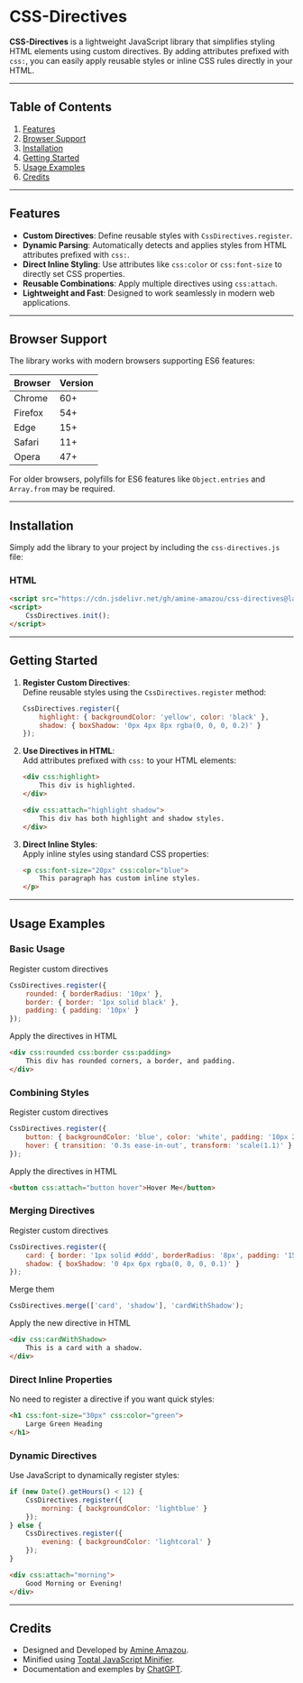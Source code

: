 # CSS-Directives  

**CSS-Directives** is a lightweight JavaScript library that simplifies styling HTML elements using custom directives. By adding attributes prefixed with `css:`, you can easily apply reusable styles or inline CSS rules directly in your HTML.  

---

## **Table of Contents**
1. [Features](#features)  
2. [Browser Support](#browser-support) 
3. [Installation](#installation)  
4. [Getting Started](#getting-started)  
5. [Usage Examples](#usage-examples)  
6. [Credits](#credits)  

---

## **Features**
- **Custom Directives**: Define reusable styles with `CssDirectives.register`.  
- **Dynamic Parsing**: Automatically detects and applies styles from HTML attributes prefixed with `css:`.  
- **Direct Inline Styling**: Use attributes like `css:color` or `css:font-size` to directly set CSS properties.  
- **Reusable Combinations**: Apply multiple directives using `css:attach`.  
- **Lightweight and Fast**: Designed to work seamlessly in modern web applications.  

---

## **Browser Support**

The library works with modern browsers supporting ES6 features:  

| Browser         | Version      |
|------------------|--------------|
| Chrome          | 60+          |
| Firefox         | 54+          |
| Edge            | 15+          |
| Safari          | 11+          |
| Opera           | 47+          |

For older browsers, polyfills for ES6 features like `Object.entries` and `Array.from` may be required.

---

## **Installation**
Simply add the library to your project by including the `css-directives.js` file:  

### **HTML**
```html
<script src="https://cdn.jsdelivr.net/gh/amine-amazou/css-directives@latest/dist/css-directives.js"></script>
<script>
    CssDirectives.init();
</script>
```

---

## **Getting Started**
1. **Register Custom Directives**:  
   Define reusable styles using the `CssDirectives.register` method:  

   ```javascript
   CssDirectives.register({
       highlight: { backgroundColor: 'yellow', color: 'black' },
       shadow: { boxShadow: '0px 4px 8px rgba(0, 0, 0, 0.2)' }
   });
   ```

2. **Use Directives in HTML**:  
   Add attributes prefixed with `css:` to your HTML elements:  

   ```html
   <div css:highlight>
       This div is highlighted.
   </div>

   <div css:attach="highlight shadow">
       This div has both highlight and shadow styles.
   </div>
   ```

3. **Direct Inline Styles**:  
   Apply inline styles using standard CSS properties:  

   ```html
   <p css:font-size="20px" css:color="blue">
       This paragraph has custom inline styles.
   </p>
   ```

---

## **Usage Examples**

### **Basic Usage**

Register custom directives

```javascript
CssDirectives.register({
    rounded: { borderRadius: '10px' },
    border: { border: '1px solid black' },
    padding: { padding: '10px' }
});

```

Apply the directives in HTML

```html
<div css:rounded css:border css:padding>
    This div has rounded corners, a border, and padding.
</div>
```

### **Combining Styles**

Register custom directives

```javascript
CssDirectives.register({
    button: { backgroundColor: 'blue', color: 'white', padding: '10px 20px' },
    hover: { transition: '0.3s ease-in-out', transform: 'scale(1.1)' }
});
```

Apply the directives in HTML

```html
<button css:attach="button hover">Hover Me</button>
```

### **Merging Directives**

Register custom directives

```javascript
CssDirectives.register({
    card: { border: '1px solid #ddd', borderRadius: '8px', padding: '15px' },
    shadow: { boxShadow: '0 4px 6px rgba(0, 0, 0, 0.1)' }
});
```

Merge them

```javascript
CssDirectives.merge(['card', 'shadow'], 'cardWithShadow');
```

Apply the new directive in HTML

```html
<div css:cardWithShadow>
    This is a card with a shadow.
</div>
```

### **Direct Inline Properties**
No need to register a directive if you want quick styles:  

```html
<h1 css:font-size="30px" css:color="green">
    Large Green Heading
</h1>
```

### **Dynamic Directives**
Use JavaScript to dynamically register styles:  

```javascript
if (new Date().getHours() < 12) {
    CssDirectives.register({
        morning: { backgroundColor: 'lightblue' }
    });
} else {
    CssDirectives.register({
        evening: { backgroundColor: 'lightcoral' }
    });
}
```

```html
<div css:attach="morning">
    Good Morning or Evening!
</div>
```

---

## **Credits**

- Designed and Developed by [Amine Amazou](https://github.com/amine-amazou).
- Minified using [Toptal JavaScript Minifier](https://www.toptal.com/developers/javascript-minifier).
- Documentation and exemples by [ChatGPT](chatgpt.com).
